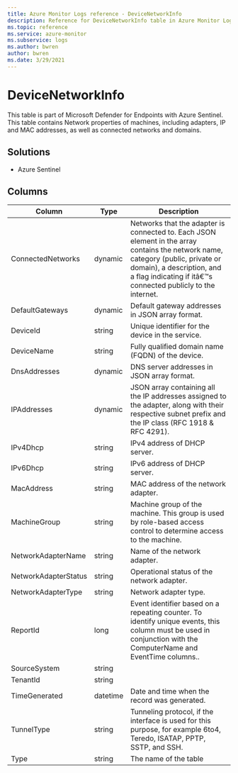 ```yaml
---
title: Azure Monitor Logs reference - DeviceNetworkInfo
description: Reference for DeviceNetworkInfo table in Azure Monitor Logs.
ms.topic: reference
ms.service: azure-monitor
ms.subservice: logs
ms.author: bwren
author: bwren
ms.date: 3/29/2021
---
```


# DeviceNetworkInfo

 This table is part of Microsoft Defender for Endpoints with Azure Sentinel. This table contains Network properties of machines, including adapters, IP and MAC addresses, as well as connected networks and domains.

## Solutions

- Azure Sentinel




## Columns

|Column|Type|Description|
|---|---|---|
|ConnectedNetworks|dynamic|Networks that the adapter is connected to. Each JSON element in the array contains the network name, category (public, private or domain), a description, and a flag indicating if itâ€™s connected publicly to the internet.|
|DefaultGateways|dynamic|Default gateway addresses in JSON array format.|
|DeviceId|string|Unique identifier for the device in the service.|
|DeviceName|string|Fully qualified domain name (FQDN) of the device.|
|DnsAddresses|dynamic|DNS server addresses in JSON array format.|
|IPAddresses|dynamic|JSON array containing all the IP addresses assigned to the adapter, along with their respective subnet prefix and the IP class (RFC 1918 & RFC 4291).|
|IPv4Dhcp|string|IPv4 address of DHCP server.|
|IPv6Dhcp|string|IPv6 address of DHCP server.|
|MacAddress|string|MAC address of the network adapter.|
|MachineGroup|string|Machine group of the machine. This group is used by role-based access control to determine access to the machine.|
|NetworkAdapterName|string|Name of the network adapter.|
|NetworkAdapterStatus|string|Operational status of the network adapter.|
|NetworkAdapterType|string|Network adapter type.|
|ReportId|long|Event identifier based on a repeating counter. To identify unique events, this column must be used in conjunction with the ComputerName and EventTime columns..|
|SourceSystem|string||
|TenantId|string||
|TimeGenerated|datetime|Date and time when the record was generated.|
|TunnelType|string|Tunneling protocol, if the interface is used for this purpose, for example 6to4, Teredo, ISATAP, PPTP, SSTP, and SSH.|
|Type|string|The name of the table|
